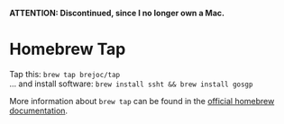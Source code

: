 **ATTENTION: Discontinued, since I no longer own a Mac.**

# Homebrew Tap

Tap this: `brew tap brejoc/tap`  
… and install software: `brew install ssht && brew install gosgp`

More information about `brew tap` can be found in the [official homebrew documentation](https://github.com/Homebrew/homebrew/blob/master/share/doc/homebrew/brew-tap.md).
